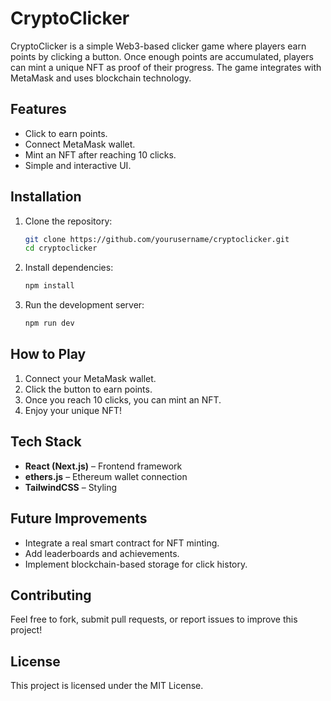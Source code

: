 # CryptoClicker

CryptoClicker is a simple Web3-based clicker game where players earn points by clicking a button. Once enough points are accumulated, players can mint a unique NFT as proof of their progress. The game integrates with MetaMask and uses blockchain technology.

## Features
- Click to earn points.
- Connect MetaMask wallet.
- Mint an NFT after reaching 10 clicks.
- Simple and interactive UI.  

## Installation
    
1. Clone the repository:   
   ```bash   
   git clone https://github.com/yourusername/cryptoclicker.git
   cd cryptoclicker
   ```  

2. Install dependencies:
   ```bash
   npm install 
   ```

3. Run the development server:
   ```bash
   npm run dev
   ```

## How to Play
1. Connect your MetaMask wallet.
2. Click the button to earn points.
3. Once you reach 10 clicks, you can mint an NFT.
4. Enjoy your unique NFT!

## Tech Stack
- **React (Next.js)** – Frontend framework 
- **ethers.js** – Ethereum wallet connection
- **TailwindCSS** – Styling

## Future Improvements
- Integrate a real smart contract for NFT minting.
- Add leaderboards and achievements.
- Implement blockchain-based storage for click history.

## Contributing
Feel free to fork, submit pull requests, or report issues to improve this project!

## License
This project is licensed under the MIT License.
